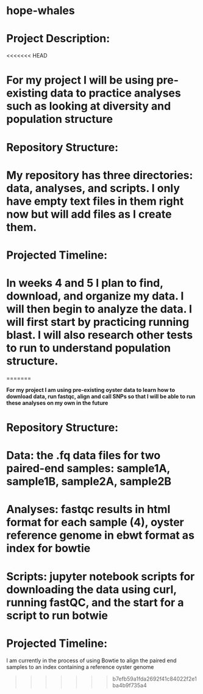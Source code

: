 # hope-whales

# Project Description:
<<<<<<< HEAD
# For my project I will be using pre-existing data to practice analyses such as looking at diversity and population structure

# Repository Structure:
# My repository has three directories: data, analyses, and scripts. I only have empty text files in them right now but will add files as I create them.

# Projected Timeline:
# In weeks 4 and 5 I plan to find, download, and organize my data. I will then begin to analyze the data. I will first start by practicing running blast. I will also research other tests to run to understand population structure. 
=======

**For my project I am using pre-existing oyster data to learn how to download data, run fastqc, align and call SNPs so that I will be able to run these analyses on my own in the future**

# Repository Structure:

# Data: the .fq data files for two paired-end samples: sample1A, sample1B, sample2A, sample2B
# Analyses: fastqc results in html format for each sample (4), oyster reference genome in ebwt format as index for bowtie
# Scripts: jupyter notebook scripts for downloading the data using curl, running fastQC, and the start for a script to run botwie

# Projected Timeline:

I am currently in the process of using Bowtie to align the paired end samples to an index containing a reference oyster genome
>>>>>>> b7efb59a1fda2692f41c84022f2e1ba4b9f735a4
